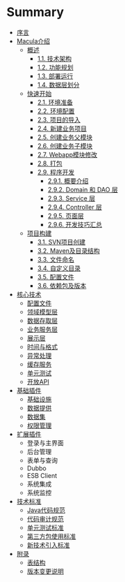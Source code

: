 # Summary

* [序言](README.md)
* [Macula介绍](chapter1/chapter1.md)
   * [概述](chapter1/01_Introduction.md)
        * [1.1. 技术架构](chapter1/1-1.md)
        * [1.2. 功能规划](chapter1/1-2.md)
        * [1.3. 部署运行](chapter1/1-3.md)
        * [1.4. 数据层划分](chapter1/1-4.md)
   * [快速开始](chapter1/02_Quick_Start.md)
        * [2.1. 环境准备](chapter1/2-1.md)
        * [2.2. 环境配置](chapter1/2-2.md)
        * [2.3. 项目的导入](chapter1/2-3.md)
        * [2.4. 新建业务项目](chapter1/2-4.md)
        * [2.5. 创建业务父模块](chapter1/2-5.md)
        * [2.6. 创建业务子模块](chapter1/2-6.md)
        * [2.7. Webapp模块修改](chapter1/2-7.md)
        * [2.8. 打包](chapter1/2-8.md)
        * [2.9. 程序开发](chapter1/2-9.md)
            * [2.9.1. 概要介绍](chapter1/2-9-1.md)
            * [2.9.2. Domain 和 DAO 层](chapter1/2-9-2.md)
            * [2.9.3. Service 层](chapter1/2-9-3.md)
            * [2.9.4. Controller 层](chapter1/2-9-4.md)
            * [2.9.5. 页面层](chapter1/2-9-5.md)
            * [2.9.6. 开发技巧汇总](chapter1/2-9-6.md)
   * [项目构建](chapter1/03_Project_Building.md)
        * [3.1. SVN项目创建](chapter1/3-1.md)
        * [3.2. Maven及目录结构](chapter1/3-2.md)
        * [3.3. 文件命名](chapter1/3-3.md)
        * [3.4. 自定义目录](chapter1/3-4.md)
        * [3.5. 配置文件](chapter1/3-5.md)
        * [3.6. 依赖包及版本](chapter1/3-6.md)
* [核心技术](chapter2/chapter2.md)
   * [配置文件](chapter2/01_Configuration.md)
   * [领域模型层](chapter2/02_Domain.md)
   * [数据存取层](chapter2/03_Repository.md)
   * [业务服务层](chapter2/04_Service.md)
   * [展示层](chapter2/05_Controller.md)
   * [时间与格式](chapter2/06_Timezone.md)
   * [异常处理](chapter2/07_Exception.md)
   * [缓存服务](chapter2/08_Cache.md)
   * [单元测试](chapter2/09_JUnit.md)
   * [开放API](chapter2/10_OpenApi.md)
* [基础插件](chapter3/chapter3.md)
   * [基础设施](chapter3/01_Plugins-Infrastructure.md)
   * [数据提供](chapter3/02_Plugins_Data.md)
   * [数据集](chapter3/03_Plugins_DataSet.md)
   * [权限管理](chapter3/04_Plugins_Security.md)
* [扩展插件](chapter4/chapter4.md)
   * 登录与主界面
   * 后台管理
   * 表单与查询
   * Dubbo
   * ESB Client
   * 系统集成
   * 系统监控
* [技术标准](chapter5/chapter5.md)
   * [Java代码规范](chapter5/01_Standard_Code.md)
   * [代码审计规范](chapter5/02_Standard_Check.md)
   * [单元测试标准](chapter5/03_Standard_JUnit.md)
   * [第三方包使用标准](chapter5/04_Standard_Library.md)
   * [新技术引入标准](chapter5/05_Standard_Import.md)
* [附录](chapter6/chapter6.md)
   * [表结构](chapter6/01_Tables.md)
   * [版本变更说明](chapter6/Upgrade.md)

